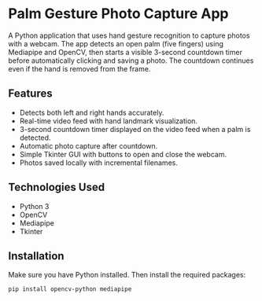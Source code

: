 # Palm Gesture Photo Capture App

A Python application that uses hand gesture recognition to capture photos with a webcam. The app detects an open palm (five fingers) using Mediapipe and OpenCV, then starts a visible 3-second countdown timer before automatically clicking and saving a photo. The countdown continues even if the hand is removed from the frame.

## Features

- Detects both left and right hands accurately.
- Real-time video feed with hand landmark visualization.
- 3-second countdown timer displayed on the video feed when a palm is detected.
- Automatic photo capture after countdown.
- Simple Tkinter GUI with buttons to open and close the webcam.
- Photos saved locally with incremental filenames.

## Technologies Used

- Python 3
- OpenCV
- Mediapipe
- Tkinter

## Installation

Make sure you have Python installed. Then install the required packages:

```bash
pip install opencv-python mediapipe
